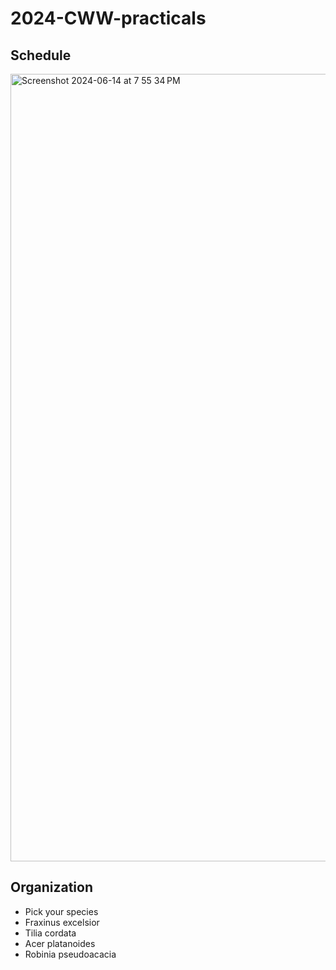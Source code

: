# 2024-CWW-practicals

## Schedule
<img width="1260" alt="Screenshot 2024-06-14 at 7 55 34 PM" src="https://github.com/sharathsp93/2024-CWW-practicals/assets/33393353/a791886f-1f1b-45d9-adee-7ab795c46e69">


## Organization

* Pick your species
*   Fraxinus excelsior
*   Tilia cordata
*   Acer platanoides
*   Robinia pseudoacacia
